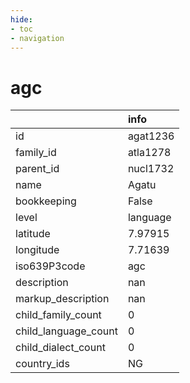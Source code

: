 ```yaml
---
hide:
- toc
- navigation
---
```

# agc
|                      | info     |
|:---------------------|:---------|
| id                   | agat1236 |
| family_id            | atla1278 |
| parent_id            | nucl1732 |
| name                 | Agatu    |
| bookkeeping          | False    |
| level                | language |
| latitude             | 7.97915  |
| longitude            | 7.71639  |
| iso639P3code         | agc      |
| description          | nan      |
| markup_description   | nan      |
| child_family_count   | 0        |
| child_language_count | 0        |
| child_dialect_count  | 0        |
| country_ids          | NG       |